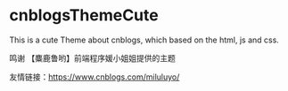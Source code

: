 # cnblogsThemeCute
This is a cute Theme about cnblogs, which based on the html, js and css.

鸣谢 【麋鹿鲁哟】前端程序媛小姐姐提供的主题

友情链接：https://www.cnblogs.com/miluluyo/
